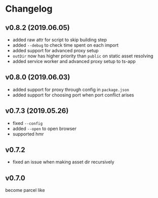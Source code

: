 # Changelog

## v0.8.2 (2019.06.05)

- added raw attr for script to skip building step
- added `--debug` to check time spent on each import
- added support for advanced proxy setup
- `outDir` now has higher priority than `public` on static asset resolving
- added service worker and advanced proxy setup to ts-app

## v0.8.0 (2019.06.03)

- added support for proxy through config in `package.json`
- added support for choosing port when port conflict arises

## v0.7.3 (2019.05.26)

- fixed `--config`
- added `--open` to open browser
- supported hmr

## v0.7.2

- fixed an issue when making asset dir recursively

## v0.7.0

become parcel like
